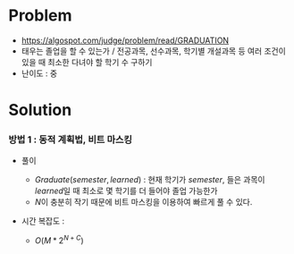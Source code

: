 # Problem
* https://algospot.com/judge/problem/read/GRADUATION
* 태우는 졸업을 할 수 있는가 / 
전공과목, 선수과목, 학기별 개설과목 등 여러 조건이 있을 때 최소한 다녀야 할 학기 수 구하기
* 난이도 : 중

# Solution

### 방법 1 : 동적 계획법, 비트 마스킹
* 풀이
  * $Graduate(semester, learned)$ : 현재 학기가 $semester$, 들은 과목이 $learned$일 때
최소로 몇 학기를 더 들어야 졸업 가능한가
  * $N$이 충분히 작기 때문에 비트 마스킹을 이용하여 빠르게 풀 수 있다.

* 시간 복잡도 :
  * $O(M*2^{N+C})$
<br></br>
